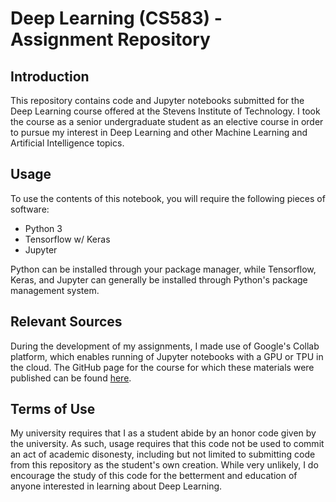 # Deep Learning (CS583) - Assignment Repository

## Introduction

This repository contains code and Jupyter notebooks submitted for the
Deep Learning course offered at the Stevens Institute of Technology.
I took the course as a senior undergraduate student as an elective
course in order to pursue my interest in Deep Learning and other Machine
Learning and Artificial Intelligence topics.

## Usage

To use the contents of this notebook, you will require the following
pieces of software:

* Python 3
* Tensorflow w/ Keras
* Jupyter

Python can be installed through your package manager, while Tensorflow,
Keras, and Jupyter can generally be installed through Python's package
management system.

## Relevant Sources

During the development of my assignments, I made use of Google's Collab
platform, which enables running of Jupyter notebooks with a GPU or TPU
in the cloud. The GitHub page for the course for which these materials
were published can be found [here](https://github.com/wangshusen/CS583A-2019Spring).

## Terms of Use

My university requires that I as a student abide by an honor code given by
the university. As such, usage requires that this code not be used to commit
an act of academic disonesty, including but not limited to submitting code
from this repository as the student's own creation. While very unlikely,
I do encourage the study of this code for the betterment and education of
anyone interested in learning about Deep Learning.


